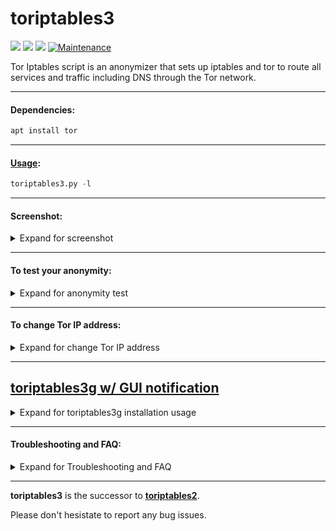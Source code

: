 # toriptables3

![](https://img.shields.io/badge/toriptables3-python_3.8-blue.svg?style=flat-square) ![](https://img.shields.io/badge/dependencies-tor-orange.svg?style=flat-square) ![](https://img.shields.io/badge/GPL-v2-blue.svg?style=flat-square) [![Maintenance](https://img.shields.io/badge/Maintained%3F-yes-green.svg?style=flat-square)](https://github.com/ruped24/toriptables3/graphs/commit-activity)

Tor Iptables script is an anonymizer that sets up iptables and tor to route all services and traffic including DNS through the Tor network.

---

#### Dependencies:
```bash
apt install tor
```
---

#### [Usage](https://drive.google.com/file/d/1pYBizuYq6OpWbLqZqgll9PJwJu7MMhhT/view?usp=sharing):
```python
toriptables3.py -l
```
---

#### Screenshot:
<details><summary>Expand for screenshot</summary>
<br>
 
 [▹ Screenie](https://drive.google.com/file/d/1uhBPftxaqbW2W6IC3CzpT1mqDQ8KQDCE/view?usp=sharing)
 
 </details>

---

#### To test your anonymity:
<details><summary>Expand for anonymity test</summary>
<br>
 
* [Check My IPx](https://ipx.ac/)
* [Check Tor Project](https://check.torproject.org)
* [Do I leak](http://www.doileak.com/)
* [DNS leak test](http://dnsleaktest.com)
* [Test IPv6](http://ipv6-test.com/)
* [What is my proxy](http://whatismyproxy.com)
* [What every Browser knows about you](http://webkay.robinlinus.com/)

</details>

---

#### To change Tor IP address:
<details><summary>Expand for change Tor IP address</summary>
<br>

```bash
toriptables3.py -r
```
</details>

---

## [toriptables3g w/ GUI notification](https://bitbucket.org/ruped24/toriptables3g/src)
<details><summary>Expand for toriptables3g installation usage</summary>

#### Dependencies:

```bash
apt install tor
```

#### Screenshots:
* [Kali Linux, Rolling Edition [ON]](https://drive.google.com/file/d/136xanPctr35oHxshW5abVGyFg0cslzV4/view?usp=sharing)
* [Kali Linux, Rolling Edition [OFF]](https://drive.google.com/file/d/1lDKIrx4XQpObjHUJ2t9ESa93z9XD4Shd/view?usp=sharing)

</details>

---

#### Troubleshooting and FAQ:
<details><summary>Expand for Troubleshooting and FAQ</summary>
 <br>
 
 [► **Troubleshooting and FAQ**](https://github.com/ruped24/toriptables2/wiki/Troubleshooting)

</details>

---

**toriptables3** is the successor to **[toriptables2](https://github.com/ruped24/toriptables2#toriptables2)**.

Please don't hesistate to report any bug issues.
